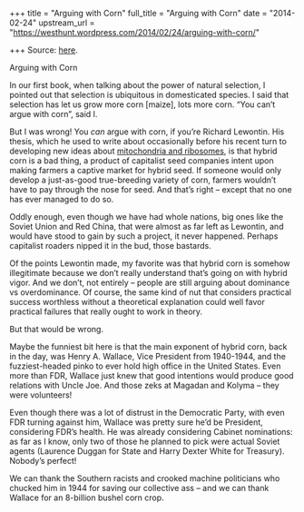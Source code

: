 +++
title = "Arguing with Corn"
full_title = "Arguing with Corn"
date = "2014-02-24"
upstream_url = "https://westhunt.wordpress.com/2014/02/24/arguing-with-corn/"

+++
Source: [here](https://westhunt.wordpress.com/2014/02/24/arguing-with-corn/).

Arguing with Corn

In our first book, when talking about the power of natural selection, I
pointed out that selection is ubiquitous in domesticated species. I said
that selection has let us grow more corn \[maize\], lots more corn. “You
can’t argue with corn”, said I.

But I was wrong! You *can* argue with corn, if you’re Richard
Lewontin. His thesis, which he used to write about occasionally before
his recent turn to developing new ideas about [mitochondria and
ribosomes](https://westhunt.wordpress.com/2012/11/18/pearls-from-lewontin/),
is that hybrid corn is a bad thing, a product of capitalist seed
companies intent upon making farmers a captive market for hybrid seed.
If someone would only develop a just-as-good true-breeding variety of
corn, farmers wouldn’t have to pay through the nose for seed. And
that’s right – except that no one has ever managed to do so.

Oddly enough, even though we have had whole nations, big ones like the
Soviet Union and Red China, that were almost as far left as Lewontin,
and would have stood to gain by such a project, it never happened. 
Perhaps capitalist roaders nipped it in the bud, those bastards.

Of the points Lewontin made, my favorite was that hybrid corn is somehow
illegitimate because we don’t really understand that’s going on with
hybrid vigor. And we don’t, not entirely – people are still arguing
about dominance vs overdominance. Of course, the same kind of nut that
considers practical success worthless without a theoretical explanation
could well favor practical failures that really ought to work in theory.

But that would be wrong.

Maybe the funniest bit here is that the main exponent of hybrid corn,
back in the day, was Henry A. Wallace, Vice President from 1940-1944,
and the fuzziest-headed pinko to ever hold high office in the United
States. Even more than FDR, Wallace just knew that good intentions would
produce good relations with Uncle Joe. And those zeks at Magadan and
Kolyma – they were volunteers!

Even though there was a lot of distrust in the Democratic Party, with
even FDR turning against him, Wallace was pretty sure he’d be President,
considering FDR’s health. He was already considering Cabinet
nominations: as far as I know, only two of those he planned to pick were
actual Soviet agents (Laurence Duggan for State and Harry Dexter White
for Treasury). Nobody’s perfect!

We can thank the Southern racists and crooked machine politicians who
chucked him in 1944 for saving our collective ass – and we can thank
Wallace for an 8-billion bushel corn crop.

